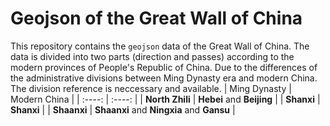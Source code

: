 # Geojson of the Great Wall of China
This repository contains the `geojson` data of the Great Wall of China.
The data is divided into two parts (direction and passes) according to the modern provinces of People's Republic of China. Due to the differences of the administrative divisions between Ming Dynasty era and modern China. The division reference is neccessary and available.
| Ming Dynasty | Modern China |
| :----: | :----: |
| **North Zhili** | **Hebei** and **Beijing** |
| **Shanxi** | **Shanxi** |
| **Shaanxi** | **Shaanxi** and **Ningxia** and **Gansu** | 